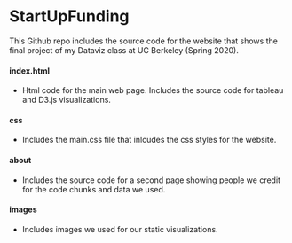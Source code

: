# StartUpFunding

This Github repo includes the source code for the website that shows the final project of my Dataviz class at UC Berkeley (Spring 2020). 

#### index.html
- Html code for the main web page. Includes the source code for tableau and D3.js visualizations.

#### css
- Includes the main.css file that inlcudes the css styles for the website.

#### about
- Includes the source code for a second page showing people we credit for the code chunks and data we used. 

#### images
- Includes images we used for our static visualizations.
